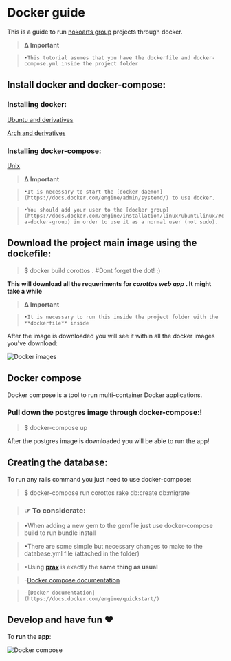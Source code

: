 # Docker guide
This is a guide to run [nokoarts group](http://nokoarts.com/) projects through docker.

> **Δ Important**

> 	  •This tutorial asumes that you have the dockerfile and docker-compose.yml inside the project folder

## Install docker and docker-compose:

### Installing docker:

[Ubuntu and derivatives](https://docs.docker.com/engine/installation/linux/ubuntulinux/)

[Arch and derivatives](https://docs.docker.com/engine/installation/linux/archlinux/)

### Installing docker-compose:

[Unix](https://docs.docker.com/compose/install/)

> **Δ Important**

> 	  •It is necessary to start the [docker daemon](https://docs.docker.com/engine/admin/systemd/) to use docker.

>     •You should add your user to the [docker group](https://docs.docker.com/engine/installation/linux/ubuntulinux/#create-a-docker-group) in order to use it as a normal user (not sudo).

## Download the project main image using the dockefile:

> $ docker build corottos .  #Dont forget the dot! ;)

**This will download all the requeriments for _corottos web app_ . It might take a while**

> **Δ Important**

>     •It is necessary to run this inside the project folder with the **dockerfile** inside

After the image is downloaded you will see it within all the docker images you've download:

![Docker images](https://raw.githubusercontent.com/kevteg/nokoarts-docker-guide/master/images/Screenshot_20160527_231731.png)

## Docker compose
Docker compose is a tool to run multi-container Docker applications. 

### Pull down the postgres image through docker-compose:!

> $ docker-compose up

After the postgres image is downloaded you will be able to run the app!

## Creating the database:

To run any rails command you just need to use docker-compose:

> $ docker-compose run corottos rake db:create db:migrate

> ### ☞ To considerate:

>    •When adding a new gem to the gemfile just use docker-compose build to run bundle install

>    •There are some simple but necessary changes to make to the database.yml file (attached in the folder)

>    •Using **[prax](https://github.com/ysbaddaden/prax)** is exactly the **same thing as usual**

>    -[Docker compose documentation](https://docs.docker.com/compose/)

>     -[Docker documentation](https://docs.docker.com/engine/quickstart/)

## Develop and have fun ♥

To **run** the **app**:

![Docker compose](https://raw.githubusercontent.com/kevteg/nokoarts-docker-guide/master/images/Screenshot_20160528_004529.png)

